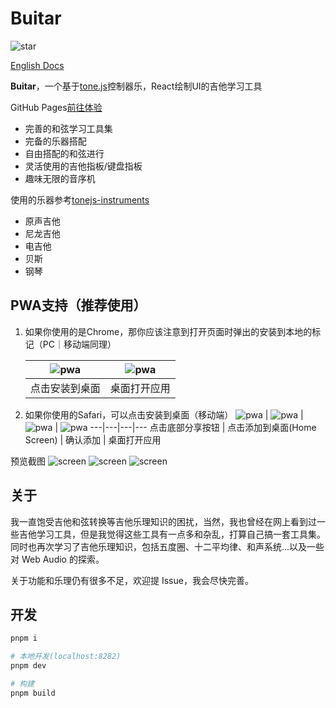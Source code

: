 # Buitar

![star](https://img.shields.io/github/stars/Barba828/buitar?style=social)

[English Docs](./docs/README_en.md)

**Buitar**，一个基于[tone.js](https://github.com/Tonejs/Tone.js)控制器乐，React绘制UI的吉他学习工具

GitHub Pages[前往体验](https://barba828.github.io/buitar/)

- 完善的和弦学习工具集
- 完备的乐器搭配
- 自由搭配的和弦进行
- 灵活使用的吉他指板/键盘指板
- 趣味无限的音序机

使用的乐器参考[tonejs-instruments](https://github.com/nbrosowsky/tonejs-instruments)

- 原声吉他
- 尼龙吉他
- 电吉他
- 贝斯
- 钢琴

## PWA支持（推荐使用）

1. 如果你使用的是Chrome，那你应该注意到打开页面时弹出的安装到本地的标记（PC｜移动端同理）

    ![pwa](./docs/assets/chrome_install.png) | ![pwa](./docs/assets/chrome_pwa.png)
    ---|--- 
    点击安装到桌面 | 桌面打开应用

2. 如果你使用的Safari，可以点击安装到桌面（移动端）
    ![pwa](./docs/assets/safari_1.jpg) | ![pwa](./docs/assets/safari_2.jpg) | ![pwa](./docs/assets/safari_3.jpg) | ![pwa](./docs/assets/safari_pwa.jpg)
    ---|---|---|---
    点击底部分享按钮 | 点击添加到桌面(Home Screen) | 确认添加 | 桌面打开应用


预览截图
![screen](./docs/assets/screen1.png)
![screen](./docs/assets/screen2.png)
![screen](./docs/assets/screen3.png)

## 关于

我一直饱受吉他和弦转换等吉他乐理知识的困扰，当然，我也曾经在网上看到过一些吉他学习工具，但是我觉得这些工具有一点多和杂乱，打算自己搞一套工具集。同时也再次学习了吉他乐理知识，包括五度圈、十二平均律、和声系统...以及一些对 Web Audio 的探索。

关于功能和乐理仍有很多不足，欢迎提 Issue，我会尽快完善。


## 开发

```sh
pnpm i

# 本地开发(localhost:8282)
pnpm dev

# 构建
pnpm build
```